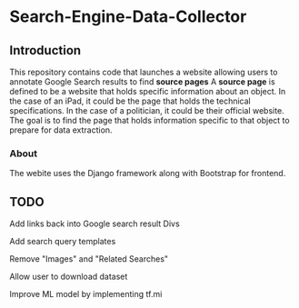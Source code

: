 # Search-Engine-Data-Collector

## Introduction
This repository contains code that launches a website allowing users to annotate Google Search results to find **source pages**
A **source page** is defined to be a website that holds specific information about an object. In the case of an iPad, it could be the page that holds the technical specifications. In the case of a politician, it could be their official website. The goal is to find the page that holds information specific to that object to prepare for data extraction.

### About
The webite uses the Django framework along with Bootstrap for frontend.



## TODO
Add links back into Google search result Divs

Add search query templates

Remove "Images" and "Related Searches"

Allow user to download dataset

Improve ML model by implementing tf.mi
